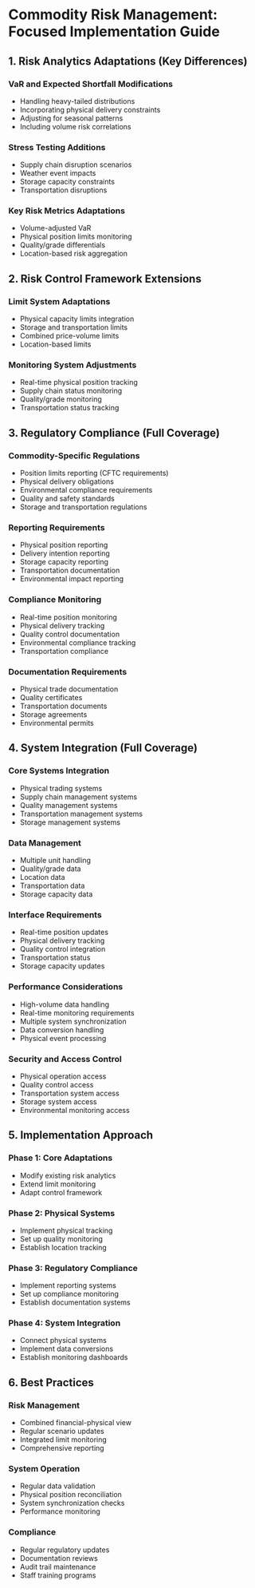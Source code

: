 # Commodity Risk Management: Focused Implementation Guide

## 1. Risk Analytics Adaptations (Key Differences)

### VaR and Expected Shortfall Modifications
- Handling heavy-tailed distributions
- Incorporating physical delivery constraints
- Adjusting for seasonal patterns
- Including volume risk correlations

### Stress Testing Additions
- Supply chain disruption scenarios
- Weather event impacts
- Storage capacity constraints
- Transportation disruptions

### Key Risk Metrics Adaptations
- Volume-adjusted VaR
- Physical position limits monitoring
- Quality/grade differentials
- Location-based risk aggregation

## 2. Risk Control Framework Extensions

### Limit System Adaptations
- Physical capacity limits integration
- Storage and transportation limits
- Combined price-volume limits
- Location-based limits

### Monitoring System Adjustments
- Real-time physical position tracking
- Supply chain status monitoring
- Quality/grade monitoring
- Transportation status tracking

## 3. Regulatory Compliance (Full Coverage)

### Commodity-Specific Regulations
- Position limits reporting (CFTC requirements)
- Physical delivery obligations
- Environmental compliance requirements
- Quality and safety standards
- Storage and transportation regulations

### Reporting Requirements
- Physical position reporting
- Delivery intention reporting
- Storage capacity reporting
- Transportation documentation
- Environmental impact reporting

### Compliance Monitoring
- Real-time position monitoring
- Physical delivery tracking
- Quality control documentation
- Environmental compliance tracking
- Transportation compliance

### Documentation Requirements
- Physical trade documentation
- Quality certificates
- Transportation documents
- Storage agreements
- Environmental permits

## 4. System Integration (Full Coverage)

### Core Systems Integration
- Physical trading systems
- Supply chain management systems
- Quality management systems
- Transportation management systems
- Storage management systems

### Data Management
- Multiple unit handling
- Quality/grade data
- Location data
- Transportation data
- Storage capacity data

### Interface Requirements
- Real-time position updates
- Physical delivery tracking
- Quality control integration
- Transportation status
- Storage capacity updates

### Performance Considerations
- High-volume data handling
- Real-time monitoring requirements
- Multiple system synchronization
- Data conversion handling
- Physical event processing

### Security and Access Control
- Physical operation access
- Quality control access
- Transportation system access
- Storage system access
- Environmental monitoring access

## 5. Implementation Approach

### Phase 1: Core Adaptations
- Modify existing risk analytics
- Extend limit monitoring
- Adapt control framework

### Phase 2: Physical Systems
- Implement physical tracking
- Set up quality monitoring
- Establish location tracking

### Phase 3: Regulatory Compliance
- Implement reporting systems
- Set up compliance monitoring
- Establish documentation systems

### Phase 4: System Integration
- Connect physical systems
- Implement data conversions
- Establish monitoring dashboards

## 6. Best Practices

### Risk Management
- Combined financial-physical view
- Regular scenario updates
- Integrated limit monitoring
- Comprehensive reporting

### System Operation
- Regular data validation
- Physical position reconciliation
- System synchronization checks
- Performance monitoring

### Compliance
- Regular regulatory updates
- Documentation reviews
- Audit trail maintenance
- Staff training programs